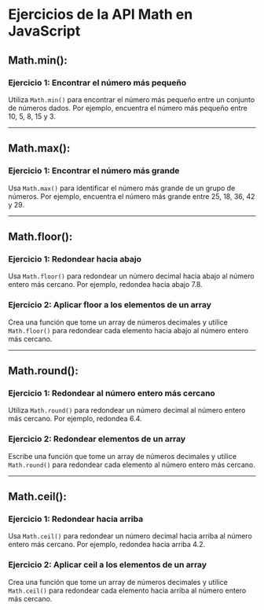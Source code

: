 # Ejercicios de la API Math en JavaScript

## Math.min():

### Ejercicio 1: Encontrar el **número** más pequeño
Utiliza `Math.min()` para encontrar el número más pequeño entre un conjunto de números dados. Por ejemplo, encuentra el número más pequeño entre 10, 5, 8, 15 y 3.

<!-- ### Ejercicio 2: Determinar el mínimo de un array
Crea una función que tome un array de números como argumento y utilice `Math.min()` para encontrar el número más pequeño dentro del array. -->

---

## Math.max():

### Ejercicio 1: Encontrar el número más grande
Usa `Math.max()` para identificar el número más grande de un grupo de números. Por ejemplo, encuentra el número más grande entre 25, 18, 36, 42 y 29.

<!-- ### Ejercicio 2: Determinar el máximo de un array
Escribe una función que tome un array de números como argumento y utilice `Math.max()` para encontrar el número más grande dentro del array. -->

---

## Math.floor():

### Ejercicio 1: Redondear hacia abajo
Usa `Math.floor()` para redondear un número decimal hacia abajo al número entero más cercano. Por ejemplo, redondea hacia abajo 7.8.

### Ejercicio 2: Aplicar floor a los elementos de un array
Crea una función que tome un array de números decimales y utilice `Math.floor()` para redondear cada elemento hacia abajo al número entero más cercano.

---

## Math.round():

### Ejercicio 1: Redondear al número entero más cercano
Utiliza `Math.round()` para redondear un número decimal al número entero más cercano. Por ejemplo, redondea 6.4.

### Ejercicio 2: Redondear elementos de un array
Escribe una función que tome un array de números decimales y utilice `Math.round()` para redondear cada elemento al número entero más cercano.

---

## Math.ceil():

### Ejercicio 1: Redondear hacia arriba
Usa `Math.ceil()` para redondear un número decimal hacia arriba al número entero más cercano. Por ejemplo, redondea hacia arriba 4.2.

### Ejercicio 2: Aplicar ceil a los elementos de un array
Crea una función que tome un array de números decimales y utilice `Math.ceil()` para redondear cada elemento hacia arriba al número entero más cercano.